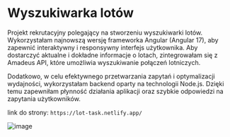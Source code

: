 # Wyszukiwarka lotów

Projekt rekrutacyjny polegający na stworzeniu wyszukiwarki lotów. Wykorzystałam najnowszą wersję frameworka Angular (Angular 17), aby zapewnić interaktywny i responsywny interfejs użytkownika. Aby dostarczyć aktualne i dokładne informacje o lotach, zintegrowałam się z Amadeus API, które umożliwia wyszukiwanie połączeń lotniczych.

Dodatkowo, w celu efektywnego przetwarzania zapytań i optymalizacji wydajności, wykorzystałam backend oparty na technologii Node.js. Dzięki temu zapewniłam płynność działania aplikacji oraz szybkie odpowiedzi na zapytania użytkowników. 

link do strony: `https://lot-task.netlify.app/`

![image](https://github.com/patrycjaprzybysz/LOT-zadanie/assets/100605325/9b0048b0-0c8f-4db7-9f3d-38d02ed3e24c)



